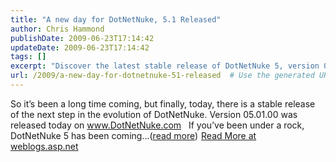 ```yaml
---
title: "A new day for DotNetNuke, 5.1 Released"
author: Chris Hammond
publishDate: 2009-06-23T17:14:42
updateDate: 2009-06-23T17:14:42
tags: []
excerpt: "Discover the latest stable release of DotNetNuke 5, version 05.01.00, marking a significant evolution on www.DotNetNuke.com. Read more on weblogs.asp.net."
url: /2009/a-new-day-for-dotnetnuke-51-released  # Use the generated URL with year
---
```

So it’s been a long time coming, but finally, today, there is a stable release of the next step in the evolution of DotNetNuke. Version 05.01.00 was released today on www.DotNetNuke.com &#160; If you’ve been under a rock, DotNetNuke 5 has been coming...(<a href="https://weblogs.asp.net/christoc/archive/2009/06/23/a-new-day-for-dotnetnuke-5-1-released.aspx">read more</a>)<img src="https://weblogs.asp.net/aggbug.aspx?PostID=7132804" width="1" height="1"> <a href="https://weblogs.asp.net/christoc/archive/2009/06/23/a-new-day-for-dotnetnuke-5-1-released.aspx">Read More at weblogs.asp.net</a>

